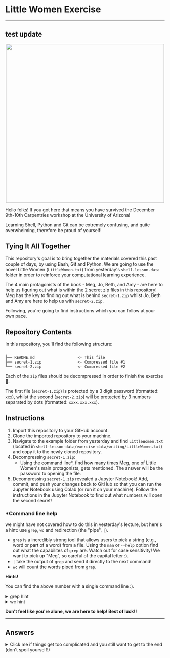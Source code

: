 # Little Women Exercise

---
test update
---

<p align="center">
  <img src='https://static01.nyt.com/images/2020/01/03/books/review/24littlewomen1/24littlewomen1-videoSixteenByNineJumbo1600-v2.jpg' width='500'>
</p>

Hello folks! If you got here that means you have survived the December 9th-10th Carpentries workshop at the University of Arizona!

Learning Shell, Python and Git can be extremely confusing, and quite overwhelming, therefore be proud of yourself!

## Tying It All Together

This repository's goal is to bring together the materials covered this past couple of days, by using Bash, Git and Python. We are going to use the novel Little Women (`LittleWomen.txt`) from yesterday's `shell-lesson-data` folder in order to reinforce your computational learning experience.

The 4 main protagonists of the book - Meg, Jo, Beth, and Amy - are here to help us figuring out what is within the 2 secret zip files in this repository! Meg has the key to finding out what is behind `secret-1.zip` whilst Jo, Beth and Amy are here to help us with `secret-2.zip`. 

Following, you're going to find instructions which you can follow at your own pace.

## Repository Contents

In this repository, you'll find the following structure:

```
.
├── README.md                   <- This file
├── secret-1.zip                <- Compressed file #1
└── secret-2.zip                <- Compressed file #2
```
Each of the `zip` files should be decompressed in order to finish the exercise 🙂. 

The first file (`secret-1.zip`) is protected by a 3 digit password (formatted: `xxx`), whilst the second (`secret-2.zip`) will be protected by 3 numbers separated by dots (formatted: `xxxx.xxx.xxx`).

## Instructions

1. Import this repository to your GitHub account.
2. Clone the imported repository to your machine.
3. Navigate to the example folder from yesterday and find `LittleWomen.txt` (located in `shell-lesson-data/exercise-data/writing/LittleWomen.txt`) and copy it to the newly cloned repository.
4. Decompressing `secret-1.zip`:
     - Using the command line*, find how many times Meg, one of Little Women's main protagonists, gets mentioned. The answer will be the password to opening the file.
5. Decompressing `secret-1.zip` revealed a Jupyter Notebook! Add, commit, and push your changes back to GitHub so that you can run the Jupyter Notebook using Colab (or run it on your machine). Follow the instructions in the Jupyter Notebook to find out what numbers will open the second secret!

### *Command line help

we might have not covered how to do this in yesterday's lecture, but here's a hint: use `grep`, `wc` and redirection (the "pipe", `|`).

- `grep` is a incredibly strong tool that allows users to pick a string (e.g., word or part of a word) from a file. Using the `man` or `--help` option find out what the capabilites of `grep` are. Watch out for case sensitivity! We want to pick up "Meg", so careful of the capital letter :).
- `|` take the output of `grep` and send it directly to the next command!
- `wc` will count the words piped from `grep`.

**Hints!**

You can find the above number with a single command line :).

<details>
  <summary> grep hint </summary>
  
  `-o` and `-w` are the only 2 flags you may want to use for this.

  - `-o`: The -o option tells grep to only output the matched parts of the text
  - `-w`: This option tells grep to match only whole words. It ensures that "Meg" is treated as a standalone word and not part of another word.

</details>

<details>
  <summary> wc hint </summary>
  
  use `-l` with `wc`! (such as `wc -l`): This command counts the number of lines in the input it receives. Since we used `grep` with the `-o` option, each line will correspond to an occurrence of the word "Meg".

</details>

**Don't feel like you're alone, we are here to help! Best of luck!!**

---

## Answers

<details>
  <summary> Click me if things get too complicated and you still want to get to the end (don't spoil yourself!) </summary>
  
  `secret-1.zip` decompress with `683`. The one liner: `grep -o -w "Meg" LittleWomen.txt | wc -l`
  
  `secret-2.zip` decompress with `1352.457.640` (almost like an IP address 😉)
</details>
